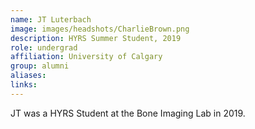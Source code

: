 ```yaml
---
name: JT Luterbach
image: images/headshots/CharlieBrown.png
description: HYRS Summer Student, 2019
role: undergrad
affiliation: University of Calgary
group: alumni
aliases: 
links:
---
```


JT was a HYRS Student at the Bone Imaging Lab in 2019.